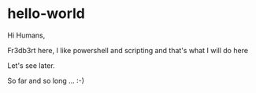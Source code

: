 # hello-world

Hi Humans,

Fr3db3rt here, I like powershell and scripting and that's what I will do here

Let's see later.

So far and so long ... :-)

